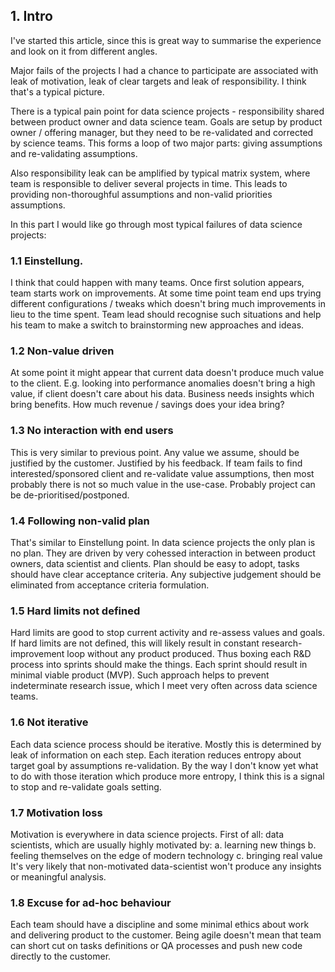 ## 1. Intro

I've started this article, since this is great way to summarise the experience and look on it from different angles.

Major fails of the projects I had a chance to participate are associated with leak of motivation, leak of clear targets and leak of responsibility. I think that's a typical picture.

There is a typical pain point for data science projects - responsibility shared between product owner and data science team. Goals are setup by product owner / offering manager, but they need to be re-validated and corrected by science teams. This forms a loop of two major parts: giving assumptions and re-validating assumptions.

Also responsibility leak can be amplified by typical matrix system, where team is responsible to deliver several projects in time. This leads to providing non-thoroughful assumptions and non-valid priorities assumptions.

In this part I would like go through most typical failures of data science projects:


### 1.1 Einstellung.
I think that could happen with many teams. Once first solution appears, team starts work on improvements. At some time point team end ups trying different configurations / tweaks which doesn't bring much improvements in lieu to the time spent. Team lead should recognise such situations and help his team to make a switch to brainstorming new approaches and ideas.


### 1.2 Non-value driven
At some point it might appear that current data doesn't produce much value to the client.
E.g. looking into performance anomalies doesn't bring a high value,
if client doesn't care about his data. Business needs insights which bring benefits.
How much revenue / savings does your idea bring?

###  1.3 No interaction with end users
This is very similar to previous point. Any value we assume, should be justified by the customer. Justified by his feedback. If team fails to find interested/sponsored client and re-validate value assumptions, then most probably there is not so much value in the use-case.
Probably project can be de-prioritised/postponed.

### 1.4 Following non-valid plan
That's similar to Einstellung point. In data science projects the only plan is no plan. They are driven by very cohessed interaction in between product owners, data scientist and clients.
Plan should be easy to adopt, tasks should have clear acceptance criteria. Any subjective judgement should be eliminated from acceptance criteria formulation.


### 1.5 Hard limits not defined
Hard limits are good to stop current activity and re-assess values and goals.
If hard limits are not defined, this will likely result in constant research-improvement loop without any product produced. Thus boxing each R&D process into sprints should make the things. Each sprint should result in minimal viable product (MVP). Such approach helps to prevent indeterminate research issue, which I meet very often across data science teams.

### 1.6 Not iterative
Each data science process should be iterative. Mostly this is determined by leak of information on each step. Each iteration reduces entropy about target goal by assumptions re-validation. By the way I don't know yet what to do with those iteration which produce more entropy, I think this is a signal to stop and re-validate goals setting.

### 1.7 Motivation loss
Motivation is everywhere in data science projects. First of all: data scientists, which are usually highly motivated by:
  a. learning new things
  b. feeling themselves on the edge of modern technology
  c. bringing real value
It's very likely that non-motivated data-scientist won't produce any insights or meaningful analysis.

### 1.8  Excuse for ad-hoc behaviour
Each team should have a discipline and some minimal ethics about work and delivering product to the customer. Being agile doesn't mean that team can short cut on tasks definitions or QA processes and push new code directly to the customer.
